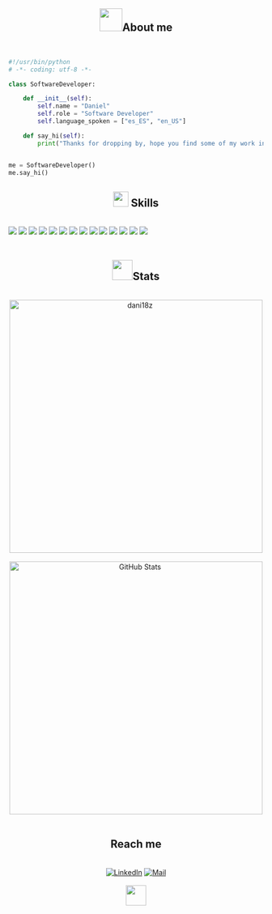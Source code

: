 

## <div align="center"><img src="https://media.giphy.com/media/Kfl09udXYhbjajJwEt/giphy.gif" width="45"><b>About me</b></div>

<br>

```python
#!/usr/bin/python
# -*- coding: utf-8 -*-

class SoftwareDeveloper:

    def __init__(self):
        self.name = "Daniel"
        self.role = "Software Developer"
        self.language_spoken = ["es_ES", "en_US"]

    def say_hi(self):
        print("Thanks for dropping by, hope you find some of my work interesting.")


me = SoftwareDeveloper()
me.say_hi()
```

## <div align="center"><img src="https://media.giphy.com/media/kAm4u0lhDCmXnugz6p/giphy.gif?cid=ecf05e47134nwe48xf9o7e50ve5thxdldlmqlworlng9us25&ep=v1_stickers_search&rid=giphy.gif&ct=ts" width="30"><b> Skills</b></div>

<br>

<div>
    <img src="https://img.shields.io/badge/HTML5-E34F26?style=for-the-badge&logo=html5&logoColor=white">
    <img src="https://img.shields.io/badge/CSS3-1572B6?style=for-the-badge&logo=css3&logoColor=white">
    <img src="https://img.shields.io/badge/Python-14354C?style=for-the-badge&logo=python&logoColor=white">
    <img src="https://img.shields.io/badge/Java-ED8B00?style=for-the-badge&logo=openjdk&logoColor=white">
    <img src="https://img.shields.io/badge/JavaScript-F7DF1E?style=for-the-badge&logo=javascript&logoColor=black">
    <img src="https://img.shields.io/badge/MongoDB-4EA94B?style=for-the-badge&logo=mongodb&logoColor=white">
    <img src="https://img.shields.io/badge/PostgreSQL-316192?style=for-the-badge&logo=postgresql&logoColor=white">
    <img src="https://img.shields.io/badge/Oracle-F80000?style=for-the-badge&logo=oracle&logoColor=black">
    <img src="https://img.shields.io/badge/mysql-4479A1.svg?style=for-the-badge&logo=mysql&logoColor=white">
    <img src="https://img.shields.io/badge/Flask-000000?style=for-the-badge&logo=flask&logoColor=white">
    <img src="https://img.shields.io/badge/PHP-777BB4?style=for-the-badge&logo=php&logoColor=white">
    <img src="https://img.shields.io/badge/GIT-E44C30?style=for-the-badge&logo=git&logoColor=white">
    <img src="https://img.shields.io/badge/-Swagger-%23Clojure?style=for-the-badge&logo=swagger&logoColor=white">
    <img src="https://img.shields.io/badge/shell_script-%23121011.svg?style=for-the-badge&logo=gnu-bash&logoColor=white">

 
</div>




<br>

## <div align="center"><img src="https://media.giphy.com/media/iY8CRBdQXODJSCERIr/giphy.gif" width="40"><b>Stats</b></div>

<br>


<div align="center">
<a href="https://github.com/dani18z/">

  <img src="https://github-readme-stats.vercel.app/api/top-langs?username=dani18z&show_icons=true&locale=en&layout=compact&line_height=20&title_color=ee944d&icon_color=bfaeeb&text_color=D3D3D3&bg_color=2d333b&hide_border=true" width="500"  alt="dani18z"/>
    <br>
    <br>
<img src="https://github-readme-stats-chi-lovat-26.vercel.app/api?username=dani18z&show_icons=true&rank_icon=github&title_color=ee944d&text_color=D3D3D3&icon_color=bfaeeb&bg_color=2d333b&include_all_commits=true&hide_border=true" alt="GitHub Stats" width="500">


</a>
</div>

<br>

## <div align="center"><b>Reach me</b></div>

<br>

<div align="center">
    <a href="https://www.linkedin.com/in/daniel-lopez-9b351a2b0/" target="_blank"><img src="https://img.shields.io/badge/linkedin-%230077B5.svg?style=for-the-badge&logo=linkedin&logoColor=white" alt="LinkedIn"></a>
    <a href="mailto:daniellopeznield@gmail.com" target="_blank"><img src="https://img.shields.io/badge/Gmail-D14836?style=for-the-badge&logo=gmail&logoColor=white" alt="Mail"></a>
</div>

<br>

<div align="center"><img src="https://media.giphy.com/media/fvSnAaFUjIqh6XXIFp/giphy.gif" width="40"></div>






